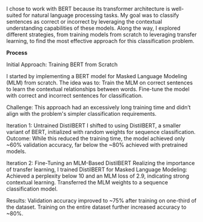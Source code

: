 I chose to work with BERT because its transformer architecture is well-suited for natural language processing tasks. My goal was to classify sentences as correct or incorrect by leveraging the contextual understanding capabilities of these models. Along the way, I explored different strategies, from training models from scratch to leveraging transfer learning, to find the most effective approach for this classification problem.

**Process**

Initial Approach: Training BERT from Scratch

I started by implementing a BERT model for Masked Language Modeling (MLM) from scratch.
The idea was to: Train the MLM on correct sentences to learn the contextual relationships between words.
Fine-tune the model with correct and incorrect sentences for classification.

Challenge: This approach had an excessively long training time and didn’t align with the problem's simpler classification requirements.

Iteration 1: Untrained DistilBERT
I shifted to using DistilBERT, a smaller variant of BERT, initialized with random weights for sequence classification.
Outcome: While this reduced the training time, the model achieved only ~60% validation accuracy, far below the ~80% achieved with pretrained models.

Iteration 2: Fine-Tuning an MLM-Based DistilBERT
Realizing the importance of transfer learning, I trained DistilBERT for Masked Language Modeling:
Achieved a perplexity below 10 and an MLM loss of 2.9, indicating strong contextual learning.
Transferred the MLM weights to a sequence classification model.

Results:
Validation accuracy improved to ~75% after training on one-third of the dataset.
Training on the entire dataset further increased accuracy to ~80%.
